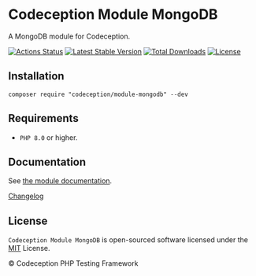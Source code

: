 # Codeception Module MongoDB

A MongoDB module for Codeception.

[![Actions Status](https://github.com/Codeception/module-mongodb/workflows/CI/badge.svg)](https://github.com/Codeception/module-mongodb/actions)
[![Latest Stable Version](https://poser.pugx.org/codeception/module-mongodb/v/stable)](https://github.com/Codeception/module-mongodb/releases)
[![Total Downloads](https://poser.pugx.org/codeception/module-mongodb/downloads)](https://packagist.org/packages/codeception/module-mongodb)
[![License](https://poser.pugx.org/codeception/module-mongodb/license)](/LICENSE)

## Installation

```
composer require "codeception/module-mongodb" --dev
```

## Requirements

* `PHP 8.0` or higher.

## Documentation

See [the module documentation](https://codeception.com/docs/modules/MongoDb).

[Changelog](https://github.com/Codeception/module-mongodb/releases)

## License

`Codeception Module MongoDB` is open-sourced software licensed under the [MIT](/LICENSE) License.

© Codeception PHP Testing Framework
